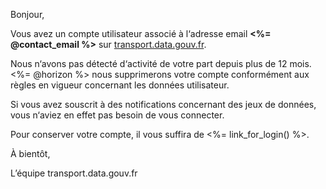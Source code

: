 Bonjour,

Vous avez un compte utilisateur associé à l‘adresse email **<%= @contact_email %>** sur
[transport.data.gouv.fr](https://transport.data.gouv.fr).

Nous n‘avons pas détecté d‘activité de votre part depuis plus de 12 mois.
<%= @horizon %> nous supprimerons votre compte conformément aux règles en vigueur
concernant les données utilisateur.

Si vous avez souscrit à des notifications concernant des jeux de données, vous
n‘aviez en effet pas besoin de vous connecter.

Pour conserver votre compte, il vous suffira de <%= link_for_login() %>.

À bientôt,

L’équipe transport.data.gouv.fr

